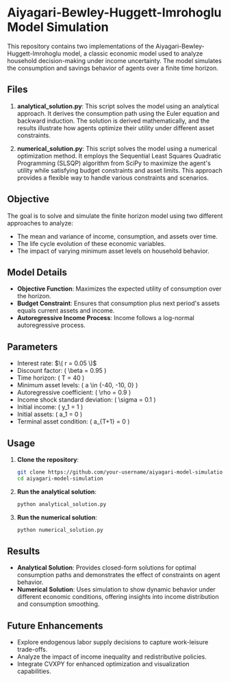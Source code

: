 # Aiyagari-Bewley-Huggett-Imrohoglu Model Simulation

This repository contains two implementations of the Aiyagari-Bewley-Huggett-Imrohoglu model, a classic economic model used to analyze household decision-making under income uncertainty. The model simulates the consumption and savings behavior of agents over a finite time horizon.

## Files

1. **analytical_solution.py**: This script solves the model using an analytical approach. It derives the consumption path using the Euler equation and backward induction. The solution is derived mathematically, and the results illustrate how agents optimize their utility under different asset constraints.

2. **numerical_solution.py**: This script solves the model using a numerical optimization method. It employs the Sequential Least Squares Quadratic Programming (SLSQP) algorithm from SciPy to maximize the agent's utility while satisfying budget constraints and asset limits. This approach provides a flexible way to handle various constraints and scenarios.

## Objective

The goal is to solve and simulate the finite horizon model using two different approaches to analyze:

- The mean and variance of income, consumption, and assets over time.
- The life cycle evolution of these economic variables.
- The impact of varying minimum asset levels on household behavior.

## Model Details

- **Objective Function**: Maximizes the expected utility of consumption over the horizon.
- **Budget Constraint**: Ensures that consumption plus next period's assets equals current assets and income.
- **Autoregressive Income Process**: Income follows a log-normal autoregressive process.

## Parameters

- Interest rate: $\( r = 0.05 \)$
- Discount factor: \( \beta = 0.95 \)
- Time horizon: \( T = 40 \)
- Minimum asset levels: \( a \in \{-40, -10, 0\} \)
- Autoregressive coefficient: \( \rho = 0.9 \)
- Income shock standard deviation: \( \sigma = 0.1 \)
- Initial income: \( y_1 = 1 \)
- Initial assets: \( a_1 = 0 \)
- Terminal asset condition: \( a_{T+1} = 0 \)

## Usage

1. **Clone the repository**:
   ```bash
   git clone https://github.com/your-username/aiyagari-model-simulation.git
   cd aiyagari-model-simulation
   ```

2. **Run the analytical solution**:
   ```bash
   python analytical_solution.py
   ```

3. **Run the numerical solution**:
   ```bash
   python numerical_solution.py
   ```

## Results

- **Analytical Solution**: Provides closed-form solutions for optimal consumption paths and demonstrates the effect of constraints on agent behavior.
- **Numerical Solution**: Uses simulation to show dynamic behavior under different economic conditions, offering insights into income distribution and consumption smoothing.

## Future Enhancements

- Explore endogenous labor supply decisions to capture work-leisure trade-offs.
- Analyze the impact of income inequality and redistributive policies.
- Integrate CVXPY for enhanced optimization and visualization capabilities.
